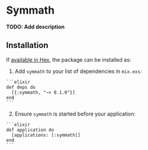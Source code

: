 # Symmath

**TODO: Add description**

## Installation

If [available in Hex](https://hex.pm/docs/publish), the package can be installed as:

  1. Add `symmath` to your list of dependencies in `mix.exs`:

    ```elixir
    def deps do
      [{:symmath, "~> 0.1.0"}]
    end
    ```

  2. Ensure `symmath` is started before your application:

    ```elixir
    def application do
      [applications: [:symmath]]
    end
    ```

